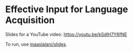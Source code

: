 # Effective Input for Language Acquisition

Slides for a YouTube video: <https://youtu.be/kSdlH7Y6fNE>

To run, use [maaslalani/slides](https://github.com/maaslalani/slides).
